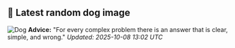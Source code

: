 ## 🐶 Latest random dog image
![Dog](https://images.dog.ceo/breeds/terrier-boston/bostonTerrier_000002.jpg)
**Advice:** "For every complex problem there is an answer that is clear, simple, and wrong."
*Updated: 2025-10-08 13:02 UTC*
